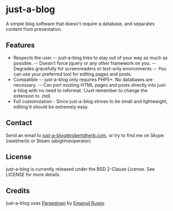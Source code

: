 # just-a-blog
A simple blog software that doesn't require a database, and separates content from presentation.

## Features
- Respects the user
-- just-a-blog tries to stay out of your way as much as possible.
-- Doesn't force jquery or any other framework on you.
-- Degrades gracefully for screenreaders or text-only environments
-- You can use your preferred tool for editing pages and posts. 
- Compatible
-- just-a-blog only requires PHP5+. No databases are necessary.
-- Can port existing HTML pages and posts directly into just-a-blog with no need to reformat. (Just remember to change the extension to .md)
- Full customization - Since just-a-blog strives to be small and lightweight, editing it should be extremely easy.

## Contact
Send an email to just-a-blog@robertdherb.com, or try to find me on Skype (rawbherb) or Steam (abigtimeoperator)

## License
just-a-blog is currently released under the BSD 2-Clause License. See LICENSE for more details.

## Credits
just-a-blog uses [Parsedown](https://github.com/erusev/parsedown) by [Emanuil Rusev](erusev.com).
